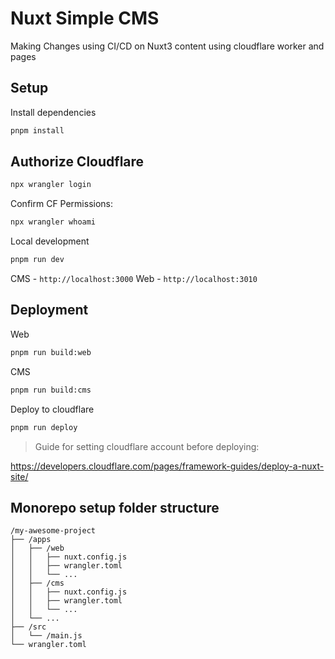 # Nuxt Simple CMS

Making Changes using CI/CD on Nuxt3 content using cloudflare worker and pages

## Setup
Install dependencies
```bash
pnpm install
```

## Authorize Cloudflare
```bash
npx wrangler login
```
Confirm CF Permissions:
```bash
npx wrangler whoami
```
Local development
```bash
pnpm run dev
```
CMS - `http://localhost:3000`
Web - `http://localhost:3010`

## Deployment
Web
```bash
pnpm run build:web
```
CMS
```bash
pnpm run build:cms
```

Deploy to cloudflare
```bash
pnpm run deploy
```

> Guide for setting cloudflare account before deploying:

https://developers.cloudflare.com/pages/framework-guides/deploy-a-nuxt-site/


## Monorepo setup folder structure
```
/my-awesome-project
├── /apps
│   ├── /web
│   │   ├── nuxt.config.js
│   │   ├── wrangler.toml
│   │   └── ...
│   ├── /cms
│   │   ├── nuxt.config.js
│   │   ├── wrangler.toml
│   │   └── ...
│   └── ...
├── /src
│   └── /main.js
└── wrangler.toml
```

